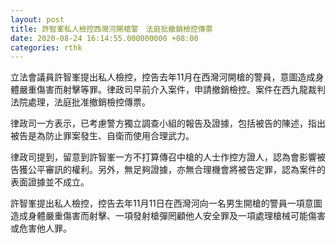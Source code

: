 ```yaml
---
layout: post
title: 許智峯私人檢控西灣河開槍警　法庭批撤銷檢控傳票
date: 2020-08-24 16:14:55.000000000 +08:00
categories: rthk
---
```


立法會議員許智峯提出私人檢控，控告去年11月在西灣河開槍的警員，意圖造成身體嚴重傷害而射擊等罪。律政司早前介入案件，申請撤銷檢控。案件在西九龍裁判法院處理，法庭批准撤銷檢控傳票。

律政司一方表示，已考慮警方獨立調查小組的報告及證據，包括被告的陳述，指出被告是為防止罪案發生、自衛而使用合理武力。

律政司提到，留意到許智峯一方不打算傳召中槍的人士作控方證人，認為會影響被告獲公平審訊的權利。另外，無足夠證據，亦無合理機會將被告定罪，認為案件的表面證據並不成立。

許智峯提出私人檢控，控告去年11月11日在西灣河向一名男生開槍的警員一項意圖造成身體嚴重傷害而射擊、一項發射槍彈罔顧他人安全罪及一項處理槍械可能傷害或危害他人罪。
